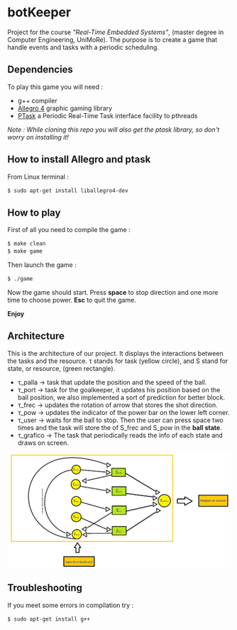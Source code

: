 # botKeeper

Project for the course *"Real-Time Embedded Systems"*, (master degree in Computer Engineering, UniMoRe).
The purpose is to create a game that handle events and tasks with a periodic scheduling.


## Dependencies

To play this game you will need :
- g++ compiler
- [Allegro 4](https://liballeg.org) graphic gaming library
- [PTask](https://github.com/glipari/ptask) a Periodic Real-Time Task interface facility to pthreads

*Note : While cloning this repo you will also get the ptask library, so don't worry on installing it!*


## How to install Allegro and ptask

From Linux terminal :
```bash
$ sudo apt-get install liballegro4-dev
```


## How to play

First of all you need to compile the game :
```bash
$ make clean
$ make game
```

Then launch the game :
```bash
$ ./game
```

Now the game should start.
Press **space** to stop direction and one more time to choose power.
**Esc** to quit the game.

**Enjoy**


## Architecture

This is the architecture of our project. It displays the interactions between
the tasks and the resource.
τ stands for task (yellow circle), and S stand for state, or resource, (green rectangle).
- τ_palla -> task that update the position and the speed of the ball.
- τ_port -> task for the goalkeeper, it updates his position based on the ball position,
we also implemented a sort of prediction for better block.
- τ_frec -> updates the rotation of arrow that stores the shot direction.
- τ_pow -> updates the indicator of the power bar on the lower left corner.
- τ_user -> waits for the ball to stop. Then the user can press space two times and
the task will store the of S_frec and S_pow in the **ball state**.
- τ_grafico -> The task that periodically reads the info of each state and draws on screen.

![](img/architecture.png)

## Troubleshooting

If you meet some errors in compilation try :
```bash
$ sudo apt-get install g++
```
